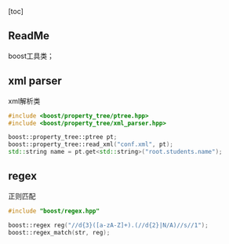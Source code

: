 [toc]

## ReadMe
boost工具类；


## xml parser
xml解析类
```cpp
#include <boost/property_tree/ptree.hpp>
#include <boost/property_tree/xml_parser.hpp>

boost::property_tree::ptree pt;
boost::property_tree::read_xml("conf.xml", pt);
std::string name = pt.get<std::string>("root.students.name");
```

## regex
正则匹配
```cpp
#include "boost/regex.hpp"

boost::regex reg("//d{3}([a-zA-Z]+).(//d{2}|N/A)//s//1");
boost::regex_match(str, reg);
```
